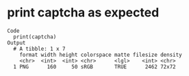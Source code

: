 # print captcha as expected

    Code
      print(captcha)
    Output
      # A tibble: 1 x 7
        format width height colorspace matte filesize density
        <chr>  <int>  <int> <chr>      <lgl>    <int> <chr>  
      1 PNG      160     50 sRGB       TRUE      2462 72x72  


